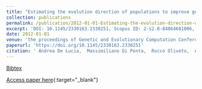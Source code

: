 ```yaml
---
title: "Estimating the evolution direction of populations to improve genetic algorithms"
collection: publications
permalink: /publication/2012-01-01-Estimating-the-evolution-direction-of-populations-to-improve-genetic-algorithms
excerpt: 'DOI: 10.1145/2330163.2330251, Scopus ID: 2-s2.0-84864681006, Cited by: 4'
date: 2012-01-01
venue: 'the proceedings of Genetic and Evolutionary Computation Conference, GECCO &apos;12, Philadelphia, PA, USA, July 7-11, 2012'
paperurl: 'https://doi.org/10.1145/2330163.2330251'
citation: ' Andrea De Lucia,  Massimiliano Di Penta,  Rocco Oliveto,  Annibale Panichella, &quot;Estimating the evolution direction of populations to improve genetic algorithms.&quot; the proceedings of Genetic and Evolutionary Computation Conference, GECCO &amp;apos;12, Philadelphia, PA, USA, July 7-11, 2012, 2012.'
---
```

[Bibtex](https://dblp.org/rec/bib/conf/gecco/LuciaPOP12)

[Access paper here](https://doi.org/10.1145/2330163.2330251){:target="_blank"}
